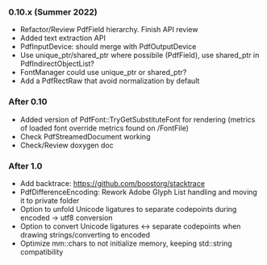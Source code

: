 ### 0.10.x (Summer 2022)
- Refactor/Review PdfField hierarchy. Finish API review
- Added text extraction API
- PdfInputDevice: should merge with PdfOutputDevice
- Use unique_ptr/shared_ptr where possibile (PdfField), use shared_ptr in PdfIndirectObjectList?
- FontManager could use unique_ptr or shared_ptr?
- Add a PdfRectRaw that avoid normalization by default

### After 0.10
- Added version of PdfFont::TryGetSubstituteFont for rendering
  (metrics of loaded font override metrics found on /FontFile)
- Check PdfStreamedDocument working
- Check/Review doxygen doc

### After 1.0
- Add backtrace: https://github.com/boostorg/stacktrace
- PdfDifferenceEncoding: Rework Adobe Glyph List handling and moving it to private folder
- Option to unfold Unicode ligatures to separate codepoints during encoded -> utf8 conversion
- Option to convert Unicode ligatures <-> separate codepoints when drawing strings/converting to encoded
- Optimize mm::chars to not initialize memory, keeping std::string compatibility